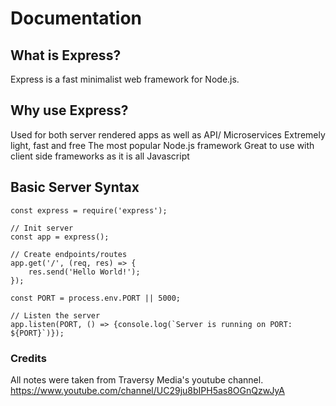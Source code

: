 # Documentation

## What is Express?

Express is a fast minimalist web framework for Node.js.

## Why use Express?

Used for both server rendered apps as well as API/ Microservices
Extremely light, fast and free
The most popular Node.js framework
Great to use with client side frameworks as it is all Javascript

## Basic Server Syntax

```
const express = require('express');

// Init server
const app = express();

// Create endpoints/routes
app.get('/', (req, res) => {
    res.send('Hello World!');
});

const PORT = process.env.PORT || 5000;

// Listen the server
app.listen(PORT, () => {console.log(`Server is running on PORT: ${PORT}`)});
```

### Credits

All notes were taken from Traversy Media's youtube channel. https://www.youtube.com/channel/UC29ju8bIPH5as8OGnQzwJyA

